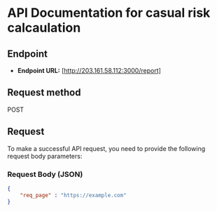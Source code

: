 
# API Documentation for casual risk calcaulation 

## Endpoint

- **Endpoint URL:** [http://203.161.58.112:3000/report]

## Request method 
POST
## Request

To make a successful API request, you need to provide the following request body parameters:

### Request Body (JSON)

```json
{
    "req_page" : "https://example.com"
}

